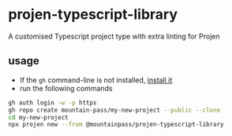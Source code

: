 # projen-typescript-library

A customised Typescript project type with extra linting for Projen

## usage

- If the `gh` command-line is not installed, [install it](https://github.com/cli/cli#installation)
- run the following commands
  
```sh
gh auth login -w -p https
gh repo create mountain-pass/my-new-project --public --clone
cd my-new-project
npx projen new --from @mountainpass/projen-typescript-library
```
